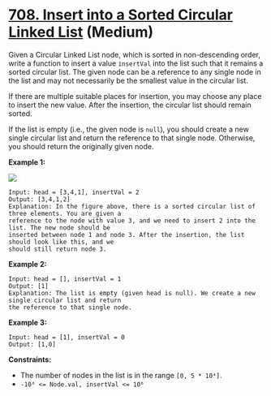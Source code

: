 # [708. Insert into a Sorted Circular Linked List][link] (Medium)

[link]: https://leetcode.com/problems/insert-into-a-sorted-circular-linked-list/

Given a Circular Linked List node, which is sorted in non-descending order, write a function to
insert a value `insertVal` into the list such that it remains a sorted circular list. The given node
can be a reference to any single node in the list and may not necessarily be the smallest value in
the circular list.

If there are multiple suitable places for insertion, you may choose any place to insert the new
value. After the insertion, the circular list should remain sorted.

If the list is empty (i.e., the given node is `null`), you should create a new single circular list
and return the reference to that single node. Otherwise, you should return the originally given
node.

**Example 1:**

![](https://assets.leetcode.com/uploads/2019/01/19/example_1_before_65p.jpg)

```
Input: head = [3,4,1], insertVal = 2
Output: [3,4,1,2]
Explanation: In the figure above, there is a sorted circular list of three elements. You are given a
reference to the node with value 3, and we need to insert 2 into the list. The new node should be
inserted between node 1 and node 3. After the insertion, the list should look like this, and we
should still return node 3.
```

**Example 2:**

```
Input: head = [], insertVal = 1
Output: [1]
Explanation: The list is empty (given head is null). We create a new single circular list and return
the reference to that single node.
```

**Example 3:**

```
Input: head = [1], insertVal = 0
Output: [1,0]
```

**Constraints:**

- The number of nodes in the list is in the range `[0, 5 * 10⁴]`.
- `-10⁶ <= Node.val, insertVal <= 10⁶`
